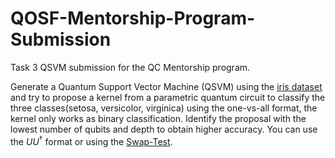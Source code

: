 # QOSF-Mentorship-Program-Submission

Task 3 QSVM submission for the QC Mentorship program.

Generate a Quantum Support Vector Machine (QSVM) using the [iris dataset](https://archive.ics.uci.edu/ml/datasets/iris) and try to propose a kernel from a parametric quantum circuit to classify the three classes(setosa, versicolor, virginica) using the one-vs-all format, the kernel only works as binary classification. Identify the proposal with the lowest number of qubits and depth to obtain higher accuracy. You can use the $UU^{\dagger}$ format or using the [Swap-Test](https://en.wikipedia.org/wiki/Swap_test).
